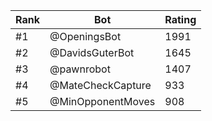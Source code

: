 Rank|Bot|Rating
---|---|---
#1|@OpeningsBot|1991
#2|@DavidsGuterBot|1645
#3|@pawnrobot|1407
#4|@MateCheckCapture|933
#5|@MinOpponentMoves|908
